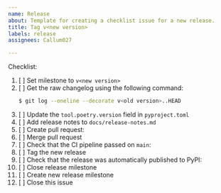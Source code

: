 ```yaml
---
name: Release
about: Template for creating a checklist issue for a new release.
title: Tag v<new version>
labels: release
assignees: Callum027

---
```


Checklist:

1. [ ] Set milestone to `v<new version>`
1. [ ] Get the raw changelog using the following command:
   ```bash
   $ git log --oneline --decorate v<old version>..HEAD
   ```
1. [ ] Update the `tool.poetry.version` field in `pyproject.toml`
1. [ ] Add release notes to `docs/release-notes.md`
1. [ ] Create pull request: <paste pull request here>
1. [ ] Merge pull request
1. [ ] Check that the CI pipeline passed on `main`: <paste CI workflow here>
1. [ ] Tag the new release
1. [ ] Check that the release was automatically published to PyPI: <paste release workflow here>
1. [ ] Close release milestone
1. [ ] Create new release milestone
1. [ ] Close this issue
